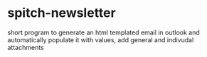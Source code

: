 # spitch-newsletter
short program to generate an html templated email in outlook and automatically populate it with values, add general and indivudal attachments
